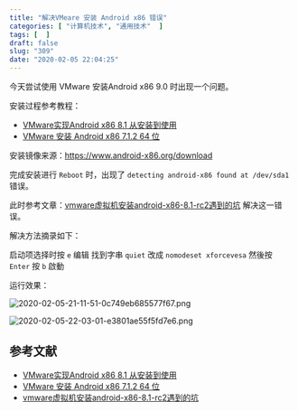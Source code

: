 ```yaml
---
title: "解决VMeare 安装 Android x86 错误"
categories: [ "计算机技术", "通用技术"  ]
tags: [  ]
draft: false
slug: "309"
date: "2020-02-05 22:04:25"
---
```


今天尝试使用 VMware 安装Android x86 9.0 时出现一个问题。

安装过程参考教程：

- [VMware实现Android x86 8.1 从安装到使用](https://blog.csdn.net/weixin_43913500/article/details/88760557)
- [VMware 安装 Android x86 7.1.2 64 位](https://www.npbeta.com/2017/11/vmware_android/)

安装镜像来源：https://www.android-x86.org/download

完成安装进行 `Reboot` 时，出现了 `detecting android-x86 found at /dev/sda1` 错误。

此时参考文章：[vmware虚拟机安装android-x86-8.1-rc2遇到的坑](https://seonoco.com/blog/vmware-android-x86) 解决这一错误。

解决方法摘录如下：

启动项选择时按 `e` 编辑
找到字串 `quiet`
改成 `nomodeset xforcevesa`
然後按 `Enter`
按 `b` 啟動

运行效果：

![2020-02-05-21-11-51-0c749eb685577f67.png](https://imagehost-cdn.frytea.com/images/2020/02/05/2020-02-05-21-11-51-0c749eb685577f67.png)

![2020-02-05-22-03-01-e3801ae55f5fd7e6.png](https://imagehost-cdn.frytea.com/images/2020/02/05/2020-02-05-22-03-01-e3801ae55f5fd7e6.png)

## 参考文献

- [VMware实现Android x86 8.1 从安装到使用](https://blog.csdn.net/weixin_43913500/article/details/88760557)
- [VMware 安装 Android x86 7.1.2 64 位](https://www.npbeta.com/2017/11/vmware_android/)
- [vmware虚拟机安装android-x86-8.1-rc2遇到的坑](https://seonoco.com/blog/vmware-android-x86)
